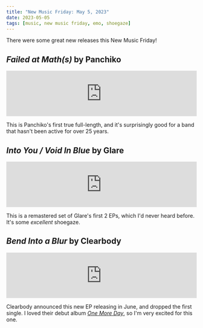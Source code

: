 ```yaml
---
title: "New Music Friday: May 5, 2023"
date: 2023-05-05
tags: [music, new music friday, emo, shoegaze]
---
```


There were some great new releases this New Music Friday!

## <cite>Failed at Math(s)</cite> by Panchiko

<iframe style="border: 0; width: 100%; height: 120px;" src="https://bandcamp.com/EmbeddedPlayer/album=642217523/size=large/bgcol=ffffff/linkcol=0687f5/tracklist=false/artwork=small/transparent=true/" seamless><a href="https://panchiko.bandcamp.com/album/failed-at-math-s">Failed At Math(s) by Panchiko</a></iframe>

This is Panchiko's first true full-length, and it's surprisingly good for a band that hasn't been active for over 25 years.

## <cite>Into You / Void In Blue</cite> by Glare

<iframe style="border: 0; width: 100%; height: 120px;" src="https://bandcamp.com/EmbeddedPlayer/album=1975294799/size=large/bgcol=ffffff/linkcol=0687f5/tracklist=false/artwork=small/transparent=true/" seamless><a href="https://glaretx.bandcamp.com/album/into-you-void-in-blue">Into You / Void In Blue by Glare</a></iframe>

This is a remastered set of Glare's first 2 EPs, which I'd never heard before. It's some _excellent_ shoegaze.

## <cite>Bend Into a Blur</cite> by Clearbody

<iframe style="border: 0; width: 100%; height: 120px;" src="https://bandcamp.com/EmbeddedPlayer/album=2371308689/size=large/bgcol=ffffff/linkcol=0687f5/tracklist=false/artwork=small/transparent=true/" seamless><a href="https://clearbody.bandcamp.com/album/bend-into-a-blur">Bend Into a Blur by Clearbody</a></iframe>

Clearbody announced this new EP releasing in June, and dropped the first single. I loved their debut album [<cite>One More Day</cite>](https://clearbody.bandcamp.com/album/one-more-day-2), so I'm very excited for this one.
